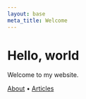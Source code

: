 ```yaml
---
layout: base
meta_title: Welcome
---
```


# Hello, world

Welcome to my website.

[About](/about/) • [Articles](/articles/)
